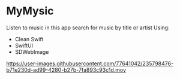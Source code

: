 # MyMysic
Listen to music in this app
search for music by title or artist
Using:
- Clean Swift
- SwiftUI
- SDWebImage

https://user-images.githubusercontent.com/77641042/235798476-b71e230d-ad99-4280-b27b-7fa893c93c1d.mov


